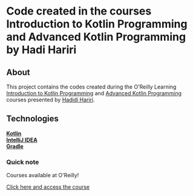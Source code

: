 # Code created in the courses Introduction to Kotlin Programming and Advanced Kotlin Programming by Hadi Hariri

## About

This project contains the codes created during the O'Reilly Learning [Introduction to Kotlin Programming](https://www.oreilly.com/videos/introduction-to-kotlin/9781491964125/) and [Advanced Kotlin Programming](https://www.oreilly.com/videos/advanced-kotlin-programming/9781491964149/) courses presented by [Hadidi Hariri](https://hadihariri.com/).

## Technologies
[**Kotlin**](https://kotlinlang.org/docs/home.html)  
[**IntelliJ IDEA**](https://www.jetbrains.com/idea/)  
[**Gradle**](https://gradle.org/)

### Quick note

Courses available at O'Reilly!  

[Click here and access the course](https://www.oreilly.com/pub/au/4678)  

